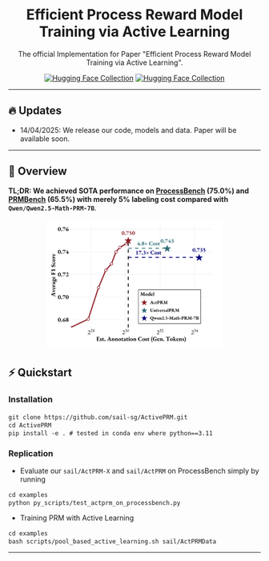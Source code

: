 <div align="center">

# Efficient Process Reward Model Training via Active Learning

The official Implementation for Paper "Efficient Process Reward Model Training via Active Learning".

<!-- [![Paper](https://img.shields.io/badge/paper-A42C25?style=for-the-badge&logo=arxiv&logoColor=white)](https://arxiv.org/pdf/2503.20783) -->

[![Hugging Face Collection](https://img.shields.io/badge/Models-fcd022?style=for-the-badge&logo=huggingface&logoColor=000)](https://huggingface.co/collections/sail/oat-zero-understanding-r1-zero-like-training-67dcdb07b9f3eb05f1501c4a) [![Hugging Face Collection](https://img.shields.io/badge/Data-fcd022?style=for-the-badge&logo=huggingface&logoColor=000)](https://huggingface.co/collections/sail/oat-zero-understanding-r1-zero-like-training-67dcdb07b9f3eb05f1501c4a)

</div>

---
## 🔥 Updates

- 14/04/2025: We release our code, models and data. Paper will be available soon.

---
## 🏴󠁶󠁵󠁭󠁡󠁰󠁿 Overview

**TL;DR: We achieved SOTA performance on [ProcessBench](https://github.com/QwenLM/ProcessBench) (75.0%) and [PRMBench](https://github.com/ssmisya/PRMBench?tab=readme-ov-file) (65.5%) with merely 5% labeling cost compared with `Qwen/Qwen2.5-Math-PRM-7B`**.

 <p align="center">
  <img src="./assets/figure1.png" width=70%/>
</p>


## ⚡️ Quickstart

### Installation
```shell
git clone https://github.com/sail-sg/ActivePRM.git
cd ActivePRM
pip install -e . # tested in conda env where python==3.11
```

### Replication

- Evaluate our `sail/ActPRM-X` and `sail/ActPRM` on ProcessBench simply by running
```shell
cd examples
python py_scripts/test_actprm_on_processbench.py
```

- Training PRM with Active Learning
```shell
cd examples
bash scripts/pool_based_active_learning.sh sail/ActPRMData
```

---